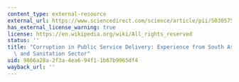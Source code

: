 ```yaml
---
content_type: external-resource
external_url: https://www.sciencedirect.com/science/article/pii/S0305750X03001979
has_external_license_warning: true
license: https://en.wikipedia.org/wiki/All_rights_reserved
status: ''
title: "Corruption in Public Service Delivery: Experience from South Asia\u2019s Water\
  \ and Sanitation Sector"
uid: 9866a28a-2f3a-4ea6-94f1-1b67b9965df4
wayback_url: ''
---
```

